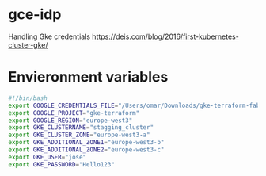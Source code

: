 # gce-idp
Handling Gke credentials
https://deis.com/blog/2016/first-kubernetes-cluster-gke/

# Envieronment variables
```sh
#!/bin/bash
export GOOGLE_CREDENTIALS_FILE="/Users/omar/Downloads/gke-terraform-fabaee7395c6.json"
export GOOGLE_PROJECT="gke-terraform"
export GOOGLE_REGION="europe-west3"
export GKE_CLUSTERNAME="stagging_cluster"
export GKE_CLUSTER_ZONE="europe-west3-a"
export GKE_ADDITIONAL_ZONE1="europe-west3-b"
export GKE_ADDITIONAL_ZONE2="europe-west3-c"
export GKE_USER="jose"
export GKE_PASSWORD="Hello123"
```
